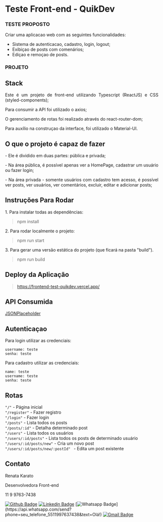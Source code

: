 # Teste Front-end - QuikDev

### TESTE PROPOSTO

Criar uma aplicacao web com as seguintes funcionalidades:
- Sistema de autenticacao, cadastro, login, logout;
- Exibiçao de posts com comenários;
- Ediçao e remoçao de posts.

### PROJETO

## Stack

<p align="justify"> Este é um projeto de front-end utilizando Typescript (ReactJS) e CSS (styled-components); </p>
<p align="justify"> Para consumir a API foi utilizado o axios; </p>
<p align="justify"> O gerenciamento de rotas foi realizado através do react-router-dom; </p>
<p align="justify"> Para auxílio na construçao da interface, foi utilizado o Material-UI. </p>

## O que o projeto é capaz de fazer

<p align="justify"> - Ele é dividido em duas partes: pública e privada; </p>

<p align="justify"> - Na área pública, é possível apenas ver a HomePage, cadastrar um usuário ou fazer login; </p>

<p align="justify"> - Na área privada - somente usuários com cadastro tem acesso, é possível ver posts, ver usuários, ver comentários, excluir, editar e adicionar posts; </p>

## Instruções Para Rodar

<p align="justify"> 1. Para instalar todas as dependências: </p>

> npm install 

<p align="justify"> 2. Para rodar localmente o projeto:</p>

> npm run start 

<p align="justify"> 3. Para gerar uma versão estática do projeto (que ficará na pasta "build").</p>

> npm run build 

## Deploy da Aplicação 

> https://frontend-test-quikdev.vercel.app/

## API Consumida

<a href="https://jsonplaceholder.typicode.com/">JSONPlaceholder</a>

## Autenticaçao

<p align="justify"> Para login utilizar as credenciais: </p>

```
username: teste
senha: teste
```

<p align="justify"> Para cadastro utilizar as credenciais: </p>

``` 
name: teste 
username: teste 
senha: teste
```

## Rotas

``` "/" ``` - Página inicial <br />
``` "/register" ``` - Fazer registro <br />
``` "/login" ``` - Fazer login <br />
``` "/posts" ``` - Lista todos os posts <br />
``` "/posts/:id" ``` - Detalha determinado post <br />
``` "/users" ``` - Lista todos os usuários <br />
``` "/users/:id/posts" ``` - Lista todos os posts de determinado usuário <br />
``` "/users/:id/posts/new" ``` - Cria um novo post <br />
```"/users/:id/posts/new/:postId" ``` - Edita um post existente <br />

## Contato

<p align="justify"> Renata Karato </p>
<p align="justify"> Desenvolvedora Front-end </p>
<p align="justify"> 11 9 9763-7438 </p>

[![Github Badge](https://img.shields.io/badge/-Github-000?style=flat-square&logo=Github&logoColor=white&link=https://github.com/rmkarato)](https://github.com/rmkarato)       [![Linkedin Badge](https://img.shields.io/badge/-LinkedIn-blue?style=flat-square&logo=Linkedin&logoColor=white&link=https://www.linkedin.com/in/rmkarato/)](https://www.linkedin.com/in/rmkarato/)
[![Whatsapp Badge](https://img.shields.io/badge/-Whatsapp-4CA143?style=flat-square&labelColor=4CA143&logo=whatsapp&logoColor=white&link=https://api.whatsapp.com/send?phone=seu_telefone_5511997637438&text=Olá!)](https://api.whatsapp.com/send?phone=seu_telefone_5511997637438&text=Olá!)
[![Gmail Badge](https://img.shields.io/badge/-Gmail-c14438?style=flat-square&logo=Gmail&logoColor=white&link=mailto:rmkarato@gmail.com)](mailto:rmkarato@gmail.com)

